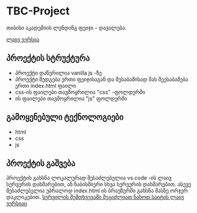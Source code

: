 # TBC-Project
თიბისი აკადემიის ლენდინგ ფეიჯი - დავალება. 

[ლაივ ვერსია](https://schita01.github.io/TBC-Project/)

## პროექტის სტრუქტურა 
  * პროექტი დაწერილია vanilla js -ზე
  *  პროექტი შედგება ერთი ფეიჯისაგან და შესაბამისად მას შეესაბამება ერთი index.html ფაილი
  *   css-ის ფაილები თავმოყრილია "css" -ფოლდერში
  *   ის ფაილები თავმოყრილია "js" ფოლდერში

## გამოყენებული ტექნოლოგიები
 * html
 * css
 * js

## პროექტის გაშვება 
 პროექტის გახსნა ლოკალურად შესაძლებელია vs code -ის ლაივ სერვერის დახმარებით, ან ნაბისმიერი სხვა სერვერის დახმარებით.
 ასევე შესაძლებელია უბრალოდ index.html ის ბრაუზერში გახსნა მასზე ორჯერ დაკლიკებით.
 [სურვილის შემთხვევაში შეგიძლიათ ნახოთ საიტის ლაივ ვერსიაც](https://schita01.github.io/TBC-Project/)
